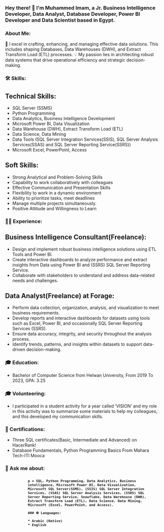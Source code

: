 ### Hey there! 👋 I'm Muhammed Imam, a Jr. Business Intelligence Developer, Data Analyst, Database Developer, Power BI Developer and Data Scientist based in Egypt.

### About Me:

🔭 I excel in crafting, enhancing, and managing effective data solutions. This includes shaping Databases, Data Warehouses (DWH), and Extract Transform Load (ETL) processes.
💡 My passion lies in architecting robust data systems that drive operational efficiency and strategic decision-making.

### 🛠️ Skills:

## Technical Skills:

* SQL Server (SSMS)
* Python Programming
* Data Analytics, Business Intelligence Development
* Microsoft Power BI, Data Visualization
* Data Warehouse (DWH), Extract Transform Load (ETL)
* Data Science, Data Mining
* Data Tools (SQL Server Integration Services(SSIS), SQL Server Analysis Services(SSAS) and SQL Server Reporting Service(SSRS))
* Microsoft Excel, PowerPoint, Access

## Soft Skills:

* Strong Analytical and Problem-Solving Skills
* Capability to work collaboratively with colleagues
* Effective Communication and Presentation Skills
* Flexibility to work in a dynamic environment
* Ability to prioritize tasks, meet deadlines
* Manage multiple projects simultaneously.
* Positive Attitude and Willingness to Learn

### 👨‍💻 Experience:

## Business Intelligence Consultant(Freelance):

* Design and implement robust business intelligence solutions using ETL Tools and Power BI.
* Create interactive dashboards to analyze performance and extract insights from Data using Power BI and (SSRS) SQL Server Reporting Service.
* Collaborate with stakeholders to understand and address data-related needs and challenges.

## Data Analyst(Freelance) at Forage:

* Perform data collection, organization, analysis, and visualization to meet business requirements.
* Develop reports and interactive dashboards for datasets using tools such as Excel, Power BI, and occasionally SQL Server Reporting Services (SSRS).
* Ensure data accuracy, integrity, and security throughout the analysis process.
* Identify trends, patterns, and insights within datasets to support data-driven decision-making.

### 🎓 Education:

* Bachelor of Computer Science from Helwan University, From 2019 To 2023, GPA: 3.25

### 🎓 Volunteering:

* I participated in a student activity for a year called ‘VISION’ and my role in this activity was to summarize some materials to help my colleagues, and this developed my communication skills.

### 🚀 Certifications:

* Three SQL certificates(Basic, Intermediate and Advanced) on HacerRank!
* Database Fundamentals, Python Programming Basics From Mahara Tech-ITI Mooca

### 💬 Ask me about:

<pre class="Input" style="
font-size: 13px;
font-weight: bold;
margin-left: 66px;
margin-right: 10px;
margin-top: 10px;
margin-bottom: 5px;
padding: 8px;
overflow:scroll;
"><code>p = SQL, Python Programming, Data Analytics, Business intelligence, Microsoft Power BI, Data Visualization, Microsoft SQL Server(SSMS), (SSIS) SQL Server Integration Services, (SSAS) SQL Server Analysis Services, (SSRS) SQL Server Reporting Service, Snowflake, Data Warehouse (DWH), Extract Transform Load (ETL), Data Science, Data Mining, Microsoft (Excel, PowerPoint, and Access).

### 🌐 Languages:

* Arabic (Native)
* English

<!--
**Muhammed-Imam/Muhammed-Imam** is a ✨ _special_ ✨ repository because its `README.md` (this file) appears on your GitHub profile.

Here are some ideas to get you started:

- 🔭 I’m currently working on ...
- 🌱 I’m currently learning ...
- 👯 I’m looking to collaborate on ...
- 🤔 I’m looking for help with ...
- 💬 Ask me about ...
- 📫 How to reach me: ...
- 😄 Pronouns: ...
- ⚡ Fun fact: ...
-->
